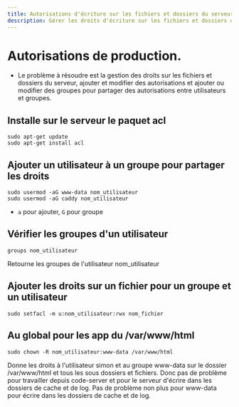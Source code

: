 ```yaml
---
title: Autorisations d'écriture sur les fichiers et dossiers du serveur
description: Gérer les droits d'écriture sur les fichiers et dossiers du serveur, ajouter des utilisateurs à des groupes, et configurer les permissions pour les applications web.
---
```


# Autorisations de production. 

- Le problème à résoudre est la gestion des droits sur les fichiers et dossiers du serveur, ajouter et modifier des autorisations et ajouter ou modifier des groupes pour partager des autorisations entre utilisateurs et groupes.

## Installe sur le serveur le paquet acl

```shell
sudo apt-get update
sudo apt-get install acl
```

## Ajouter un utilisateur à un groupe pour partager les droits 

```shell
sudo usermod -aG www-data nom_utilisateur
sudo usermod -aG caddy nom_utilisateur
```

- `a` pour ajouter, `G` pour groupe

## Vérifier les groupes d'un utilisateur

```shell
groups nom_utilisateur
```

Retourne les groupes de l'utilisateur nom_utilisateur

## Ajouter les droits sur un fichier pour un groupe et un utilisateur

```shell
sudo setfacl -m u:nom_utilisateur:rwx nom_fichier
```

## Au global pour les app du /var/www/html

```shell
sudo chown -R nom_utilisateur:www-data /var/www/html
```

Donne les droits à l'utilisateur simon et au groupe www-data sur le dossier /var/www/html et tous les sous dossiers et fichiers.
Donc pas de problème pour travailler depuis code-server et pour le serveur d'écrire dans les dossiers de cache et de log.
Pas de problème non plus pour www-data pour écrire dans les dossiers de cache et de log.
